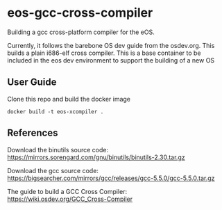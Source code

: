 # eos-gcc-cross-compiler
Building a gcc cross-platform compiler for the eOS.

Currently, it follows the barebone OS dev guide from the osdev.org. This builds a plain i686-elf cross compiler. This is a base container to be included in the eos dev environment to support the building of a new OS

## User Guide
Clone this repo and build the docker image
```
docker build -t eos-xcompiler .
```

## References
Download the binutils source code: https://mirrors.sorengard.com/gnu/binutils/binutils-2.30.tar.gz

Download the gcc source code: https://bigsearcher.com/mirrors/gcc/releases/gcc-5.5.0/gcc-5.5.0.tar.gz

The guide to build a GCC Cross Compiler: https://wiki.osdev.org/GCC_Cross-Compiler
